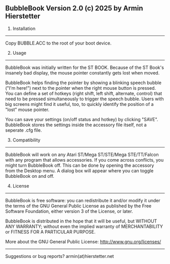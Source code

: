 BubbleBook Version 2.0 (c) 2025 by Armin Hierstetter
----------------------------------------------------

1. Installation
---------------
Copy BUBBLE.ACC to the root of your boot device.

2. Usage
--------
BubbleBook was initially written for the ST BOOK. Because of the ST Book's
insanely bad display, the mouse pointer constantly gets lost when moved.

BubbleBook helps finding the pointer by showing a blinking speech bubble ("I'm
here!") next to the pointer when the right mouse button is pressed. You can
define a set of hotkeys (right shift, left shift, alternate, control) that need
to be pressed simultaneously to trigger the speech bubble. Users with big
screens might find it useful, too, to quickly identify the position of a "lost"
mouse pointer.

You can save your settings (on/off status and hotkey) by clicking "SAVE".
BubbleBook stores the settings inside the accessory file itself, not a seperate
.cfg file.

3. Compatibility
----------------
BubbleBook will work on any Atari ST/Mega ST/STE/Mega STE/TT/Falcon with any
program that allows accessories. If you come across conflicts, you might turn
BubbleBook off. This can be done by opening the accessory from the Desktop
menu. A dialog box will appear where you can toggle BubbleBook on and off.

4. License
----------
BubbleBook is free software: you can redistribute it and/or modify it under the
terms of the GNU General Public License as published by the Free Software
Foundation, either version 3 of the License, or later.

BubbleBook is distributed in the hope that it will be useful, but WITHOUT ANY
WARRANTY; without even the implied warranty of MERCHANTABILITY or FITNESS FOR A
PARTICULAR PURPOSE.

More about the GNU General Public License: http://www.gnu.org/licenses/


----------------------------------------------------
Suggestions or bug reports? armin(at)hierstetter.net
